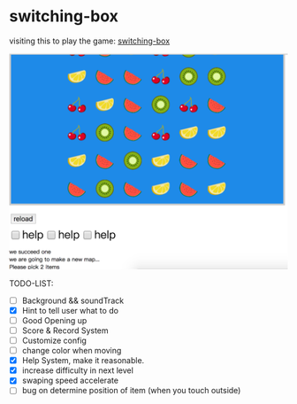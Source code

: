 
# switching-box

visiting this to play the game:
[switching-box](https://leteno.github.io/Game/switching-box/index.html)

![haha](assets/brief.png)

TODO-LIST:

* [ ] Background && soundTrack
* [x] Hint to tell user what to do
* [ ] Good Opening up
* [ ] Score & Record System
* [ ] Customize config
* [ ] change color when moving
* [x] Help System, make it reasonable.
* [x] increase difficulty in next level
* [x] swaping speed accelerate
* [ ] bug on determine position of item (when you touch outside)